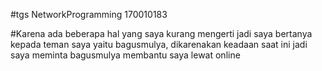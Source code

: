 #tgs NetworkProgramming
170010183

#Karena ada beberapa hal yang saya kurang mengerti jadi saya bertanya kepada teman saya yaitu bagusmulya, dikarenakan keadaan saat ini jadi saya meminta bagusmulya membantu saya lewat online
